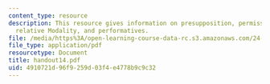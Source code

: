```yaml
---
content_type: resource
description: This resource gives information on presupposition, permissibility,  vagueness,
  relative Modality, and performatives.
file: /media/https%3A/open-learning-course-data-rc.s3.amazonaws.com/24-251-introduction-to-philosophy-of-language-spring-2005/4910721d96f9259d03f4e4778b9c9c32_handout14.pdf
file_type: application/pdf
resourcetype: Document
title: handout14.pdf
uid: 4910721d-96f9-259d-03f4-e4778b9c9c32
---
```

